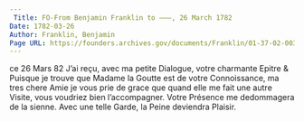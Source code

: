 ```yaml
---
 Title: FO-From Benjamin Franklin to ———, 26 March 1782
Date: 1782-03-26
Author: Franklin, Benjamin
Page URL: https://founders.archives.gov/documents/Franklin/01-37-02-0033
---
```


ce 26 Mars 82
J’ai reçu, avec ma petite Dialogue, votre charmante Epitre & Puisque je trouve que Madame la Goutte est de votre Connoissance, ma tres chere Amie je vous prie de grace que quand elle me fait une autre Visite, vous voudriez bien l’accompagner. Votre Présence me dedommagera de la sienne. Avec une telle Garde, la Peine deviendra Plaisir.

